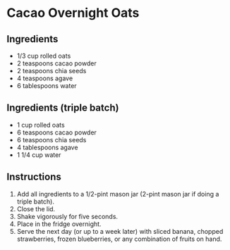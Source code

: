 # Cacao Overnight Oats

## Ingredients
- 1/3 cup rolled oats
- 2 teaspoons cacao powder
- 2 teaspoons chia seeds
- 4 teaspoons agave
- 6 tablespoons water

## Ingredients (triple batch)
- 1 cup rolled oats
- 6 teaspoons cacao powder
- 6 teaspoons chia seeds
- 4 tablespoons agave
- 1 1/4 cup water

## Instructions
1. Add all ingredients to a 1/2-pint mason jar (2-pint mason jar if doing a triple batch).
2. Close the lid.
3. Shake vigorously for five seconds.
4. Place in the fridge overnight.
5. Serve the next day (or up to a week later) with sliced banana, chopped strawberries, frozen blueberries, or any combination of fruits on hand.